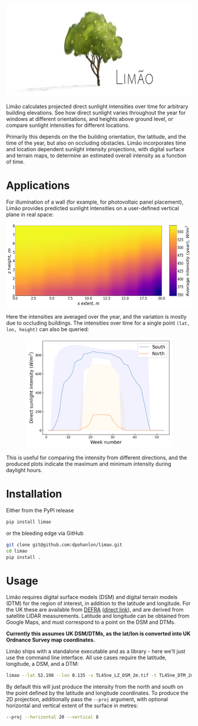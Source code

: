 <p align="center">
  <img width="731" height="250" src="assets/limao.jpg">
</p>

Limão calculates projected direct sunlight intensities over time for arbitrary building elevations. See how direct sunlight varies throughout the year for windows at different orientations, and heights above ground level, or compare sunlight intensities for different locations.

Primarily this depends on the the building orientation, the latitude, and the time of the year, but also on occluding obstacles. Limão incorporates time and location dependent sunlight intensity projections, with digital surface and terrain maps, to determine an estimated overall intensity as a function of time.


# Applications

For illumination of a wall (for example, for photovoltaic panel placement), Limão provides predicted sunlight intensities on a user-defined vertical plane in real space:

<p align="center">
  <img width="600" height="229" src="assets/profile.png">
</p>

Here the intensities are averaged over the year, and the variation is mostly due to occluding buildings. The intensities over time for a single point `(lat, lon, height)` can also be queried:

<p align="center">
  <img width="400" height="300" src="assets/weekAvg.png">
</p>

This is useful for comparing the intensity from different directions, and the produced plots indicate the maximum and minimum intensity during daylight hours.

# Installation

Either from the PyPI release

```bash
pip install limao
```

or the bleeding edge via GitHub

```bash
git clone git@github.com:dpohanlon/limao.git
cd limao
pip install .
```

# Usage

Limão requires digital surface models (DSM) and digital terrain models (DTM) for the region of interest, in addition to the latitude and longitude. For the UK these are available from [DEFRA](https://www.data.gov.uk/dataset/f0db0249-f17b-4036-9e65-309148c97ce4/national-lidar-programme) ([direct link](https://environment.data.gov.uk/DefraDataDownload/?Mode=survey)), and are derived from satellite LIDAR measurements. Latitude and longitude can be obtained from Google Maps, and must correspond to a point on the DSM and DTMs.

**Currently this assumes UK DSM/DTMs, as the lat/lon is converted into UK Ordnance Survey map coordinates.**

Limão ships with a standalone executable and as a library - here we'll just use the command line interface. All use cases require the latitude, longitude, a DSM, and a DTM:

```bash
limao --lat 52.198 --lon 0.135 -s TL45ne_LZ_DSM_2m.tif -t TL45ne_DTM_2m.tif
```

By default this will just produce the intensity from the north and south on the point defined by the latitude and longitude coordinates. To produce the 2D projection, additionally pass the `--proj` argument, with optional horizontal and vertical extent of the surface in metres:

```bash
--proj --horizontal 20 --vertical 8
```

